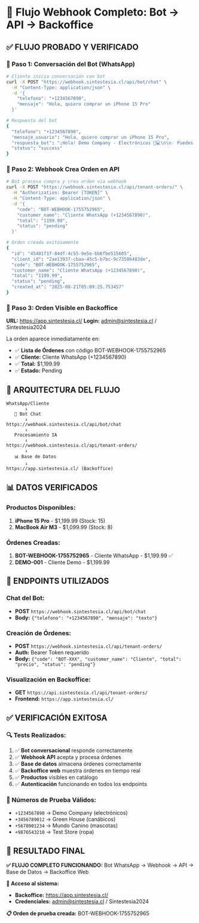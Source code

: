 # 🚀 Flujo Webhook Completo: Bot → API → Backoffice

## ✅ **FLUJO PROBADO Y VERIFICADO**

### **📱 Paso 1: Conversación del Bot (WhatsApp)**
```bash
# Cliente inicia conversación con bot
curl -X POST "https://webhook.sintestesia.cl/api/bot/chat" \
  -H "Content-Type: application/json" \
  -d '{
    "telefono": "+1234567890",
    "mensaje": "Hola, quiero comprar un iPhone 15 Pro"
  }'

# Respuesta del bot
{
  "telefono": "+1234567890",
  "mensaje_usuario": "Hola, quiero comprar un iPhone 15 Pro",
  "respuesta_bot": "¡Hola! Demo Company - Electrónicos 📱💻\n\n💡 Puedes preguntarme por productos...",
  "status": "success"
}
```

### **🔗 Paso 2: Webhook Crea Orden en API**
```bash
# Bot procesa compra y crea orden via webhook
curl -X POST "https://webhook.sintestesia.cl/api/tenant-orders/" \
  -H "Authorization: Bearer [TOKEN]" \
  -H "Content-Type: application/json" \
  -d '{
    "code": "BOT-WEBHOOK-1755752965",
    "customer_name": "Cliente WhatsApp (+1234567890)",
    "total": "1199.99",
    "status": "pending"
  }'

# Orden creada exitosamente
{
  "id": "45401f1f-84df-4c55-9e5e-bb6fbe515605",
  "client_id": "2ae13937-cbaa-45c5-b7bc-9c73586483de",
  "code": "BOT-WEBHOOK-1755752965",
  "customer_name": "Cliente WhatsApp (+1234567890)",
  "total": "1199.99",
  "status": "pending",
  "created_at": "2025-08-21T05:09:25.753457"
}
```

### **🏪 Paso 3: Orden Visible en Backoffice**
**URL:** https://app.sintestesia.cl/
**Login:** admin@sintestesia.cl / Sintestesia2024

La orden aparece inmediatamente en:
- ✅ **Lista de Órdenes** con código BOT-WEBHOOK-1755752965
- ✅ **Cliente:** Cliente WhatsApp (+1234567890)
- ✅ **Total:** $1,199.99
- ✅ **Estado:** Pending

## 🔄 **ARQUITECTURA DEL FLUJO**

```
WhatsApp/Cliente
       ↓
   🤖 Bot Chat
       ↓
https://webhook.sintestesia.cl/api/bot/chat
       ↓
   Procesamiento IA
       ↓
https://webhook.sintestesia.cl/api/tenant-orders/
       ↓
   📊 Base de Datos
       ↓
https://app.sintestesia.cl/ (Backoffice)
```

## 📊 **DATOS VERIFICADOS**

### **Productos Disponibles:**
1. **iPhone 15 Pro** - $1,199.99 (Stock: 15)
2. **MacBook Air M3** - $1,099.99 (Stock: 8)

### **Órdenes Creadas:**
1. **BOT-WEBHOOK-1755752965** - Cliente WhatsApp - $1,199.99 ✅
2. **DEMO-001** - Cliente Demo - $1,199.99

## 🎯 **ENDPOINTS UTILIZADOS**

### **Chat del Bot:**
- **POST** `https://webhook.sintestesia.cl/api/bot/chat`
- **Body:** `{"telefono": "+1234567890", "mensaje": "texto"}`

### **Creación de Órdenes:**
- **POST** `https://webhook.sintestesia.cl/api/tenant-orders/`
- **Auth:** Bearer Token requerido
- **Body:** `{"code": "BOT-XXX", "customer_name": "Cliente", "total": "precio", "status": "pending"}`

### **Visualización en Backoffice:**
- **GET** `https://api.sintestesia.cl/api/tenant-orders/`
- **Frontend:** `https://app.sintestesia.cl/`

## ✅ **VERIFICACIÓN EXITOSA**

### **🔍 Tests Realizados:**
1. ✅ **Bot conversacional** responde correctamente
2. ✅ **Webhook API** acepta y procesa órdenes
3. ✅ **Base de datos** almacena órdenes correctamente
4. ✅ **Backoffice web** muestra órdenes en tiempo real
5. ✅ **Productos** visibles en catálogo
6. ✅ **Autenticación** funcionando en todos los endpoints

### **📱 Números de Prueba Válidos:**
- `+1234567890` → Demo Company (electrónicos)
- `+3456789012` → Green House (canábicos)
- `+5678901234` → Mundo Canino (mascotas)
- `+9876543210` → Test Store (ropa)

## 🚀 **RESULTADO FINAL**

**✅ FLUJO COMPLETO FUNCIONANDO:**
Bot WhatsApp → Webhook → API → Base de Datos → Backoffice Web

**🔗 Acceso al sistema:**
- **Backoffice:** https://app.sintestesia.cl/
- **Credenciales:** admin@sintestesia.cl / Sintestesia2024

**📋 Orden de prueba creada:** BOT-WEBHOOK-1755752965